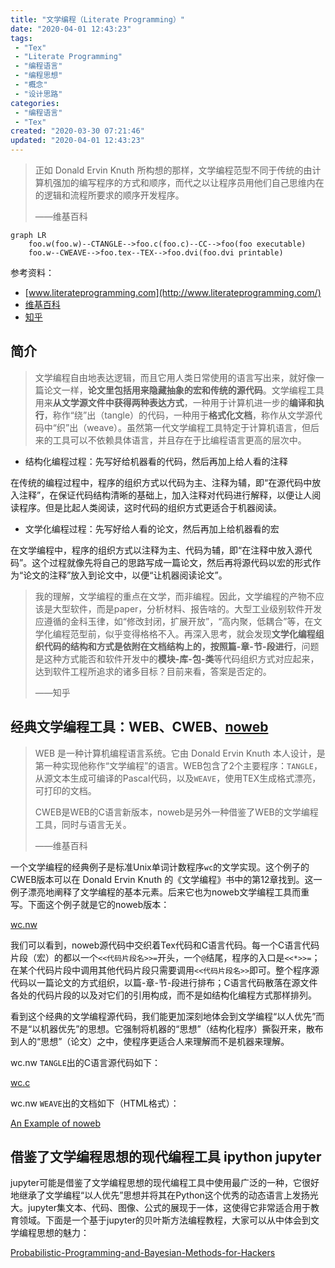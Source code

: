 ```yaml
---
title: "文学编程（Literate Programming）"
date: "2020-04-01 12:43:23"
tags: 
 - "Tex"
 - "Literate Programming"
 - "编程语言"
 - "编程思想"
 - "概念"
 - "设计思路"
categories: 
 - "编程语言"
 - "Tex"
created: "2020-03-30 07:21:46"
updated: "2020-04-01 12:43:23"
---
```


>正如 Donald Ervin Knuth 所构想的那样，文学编程范型不同于传统的由计算机强加的编写程序的方式和顺序，而代之以让程序员用他们自己思维内在的逻辑和流程所要求的顺序开发程序。
>
>——维基百科

```mermaid
graph LR
    foo.w(foo.w)--CTANGLE-->foo.c(foo.c)--CC-->foo(foo executable)
    foo.w--CWEAVE-->foo.tex--TEX-->foo.dvi(foo.dvi printable)
```

参考资料：
* [www.literateprogramming.com](http://www.literateprogramming.com/)
* [维基百科](https://zh.wikipedia.org/wiki/%E6%96%87%E5%AD%A6%E7%BC%96%E7%A8%8B)
* [知乎](https://www.zhihu.com/question/26978956)

## 简介

>文学编程自由地表达逻辑，而且它用人类日常使用的语言写出来，就好像一篇论文一样，**论文里包括用来隐藏抽象的宏和传统的源代码**。文学编程工具用来**从文学源文件中获得两种表达方式**，一种用于计算机进一步的**编译和执行**，称作“绕”出（tangle）的代码，一种用于**格式化文档**，称作从文学源代码中“织”出（weave）。虽然第一代文学编程工具特定于计算机语言，但后来的工具可以不依赖具体语言，并且存在于比编程语言更高的层次中。

* 结构化编程过程：先写好给机器看的代码，然后再加上给人看的注释

在传统的编程过程中，程序的组织方式以代码为主、注释为辅，即“在源代码中放入注释”，在保证代码结构清晰的基础上，加入注释对代码进行解释，以便让人阅读程序。但是比起人类阅读，这时代码的组织方式更适合于机器阅读。

* 文学化编程过程：先写好给人看的论文，然后再加上给机器看的宏

在文学编程中，程序的组织方式以注释为主、代码为辅，即“在注释中放入源代码”。这个过程就像先将自己的思路写成一篇论文，然后再将源代码以宏的形式作为“论文的注释”放入到论文中，以便“让机器阅读论文”。

>我的理解，文学编程的重点在文学，而非编程。因此，文学编程的产物不应该是大型软件，而是paper，分析材料、报告啥的。大型工业级别软件开发应遵循的金科玉律，如“修改封闭，扩展开放”，“高内聚，低耦合”等，在文学化编程范型前，似乎变得格格不入。再深入思考，就会发现**文学化编程组织代码的结构和方式是依附在文档结构上的，按照篇-章-节-段进行**，问题是这种方式能否和软件开发中的**模块-库-包-类**等代码组织方式对应起来，达到软件工程所追求的诸多目标？目前来看，答案是否定的。
>
>——知乎

## 经典文学编程工具：WEB、CWEB、[noweb](https://www.ctan.org/pkg/noweb)

>WEB 是一种计算机编程语言系统。它由 Donald Ervin Knuth 本人设计，是第一种实现他称作“文学编程”的语言。WEB包含了2个主要程序：`TANGLE`，从源文本生成可编译的Pascal代码，以及`WEAVE`，使用TEX生成格式漂亮，可打印的文档。
>
>CWEB是WEB的C语言新版本，noweb是另外一种借鉴了WEB的文学编程工具，同时与语言无关。
>
>——维基百科

一个文学编程的经典例子是标准Unix单词计数程序`wc`的文学实现。这个例子的CWEB版本可以在 Donald Ervin Knuth 的《文学编程》书中的第12章找到。这一例子漂亮地阐释了文学编程的基本元素。后来它也为noweb文学编程工具而重写。下面这个例子就是它的noweb版本：

[wc.nw](i/wc.nw)

我们可以看到，noweb源代码中交织着Tex代码和C语言代码。每一个C语言代码片段（宏）的都以一个`<<代码片段名>>=`开头，一个`@`结尾，程序的入口是`<<*>>=`；在某个代码片段中调用其他代码片段只需要调用`<<代码片段名>>`即可。整个程序源代码以一篇论文的方式组织，以篇-章-节-段进行排布；C语言代码散落在源文件各处的代码片段的以及对它们的引用构成，而不是如结构化编程方式那样排列。

看到这个经典的文学编程源代码，我们能更加深刻地体会到文学编程“以人优先”而不是“以机器优先”的思想。它强制将机器的“思想”（结构化程序）撕裂开来，散布到人的“思想”（论文）之中，使程序更适合人来理解而不是机器来理解。

wc.nw `TANGLE`出的C语言源代码如下：

[wc.c](i/wc.c)

wc.nw `WEAVE`出的文档如下（HTML格式）：

[An Example of noweb](i/An%20Example%20of%20noweb.pdf)

## 借鉴了文学编程思想的现代编程工具 ipython jupyter

jupyter可能是借鉴了文学编程思想的现代编程工具中使用最广泛的一种，它很好地继承了文学编程“以人优先”思想并将其在Python这个优秀的动态语言上发扬光大。jupyter集文本、代码、图像、公式的展现于一体，这使得它非常适合用于教育领域。下面是一个基于jupyter的贝叶斯方法编程教程，大家可以从中体会到文学编程思想的魅力：

[Probabilistic-Programming-and-Bayesian-Methods-for-Hackers](https://github.com/CamDavidsonPilon/Probabilistic-Programming-and-Bayesian-Methods-for-Hackers)
